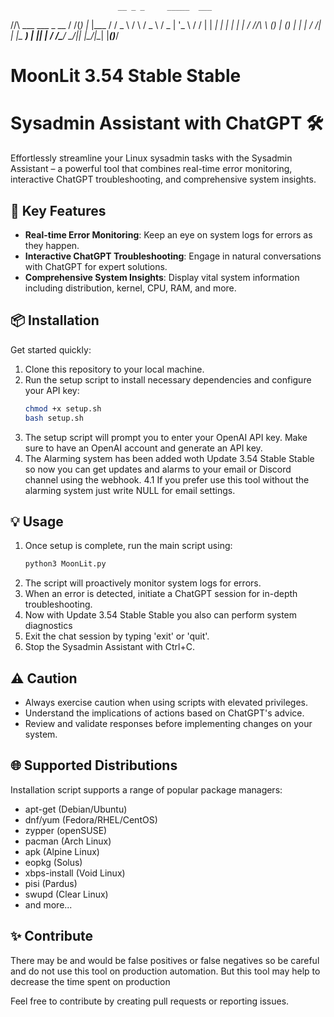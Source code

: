 	                                       
                            __ _ _     _____  ___  
  /\/\   ___   ___  _ __   / /(_) |_  |___ / / _ \ 
 /    \ / _ \ / _ \| '_ \ / / | | __|   |_ \| | | |
/ /\/\ \ (_) | (_) | | | / /__| | |_   ___) | |_| |
\/    \/\___/ \___/|_| |_\____/_|\__| |____(_)___/ 
                                                   
                                       
                                                                                             
# MoonLit 3.54 Stable Stable

# Sysadmin Assistant with ChatGPT 🛠️

Effortlessly streamline your Linux sysadmin tasks with the Sysadmin Assistant – a powerful tool that combines real-time error monitoring, interactive ChatGPT troubleshooting, and comprehensive system insights.

## 🚀 Key Features

- **Real-time Error Monitoring**: Keep an eye on system logs for errors as they happen.
- **Interactive ChatGPT Troubleshooting**: Engage in natural conversations with ChatGPT for expert solutions.
- **Comprehensive System Insights**: Display vital system information including distribution, kernel, CPU, RAM, and more.

## 📦 Installation

Get started quickly:

1. Clone this repository to your local machine.
2. Run the setup script to install necessary dependencies and configure your API key:
    ```bash
    chmod +x setup.sh
    bash setup.sh
    ```
3. The setup script will prompt you to enter your OpenAI API key. Make sure to have an OpenAI account and generate an API key.
4. The Alarming system has been added woth Update 3.54 Stable Stable so now you can get updates and alarms to your email or Discord channel using the webhook.
4.1 If you prefer use this tool without the alarming system just write NULL for email settings.
   
## 💡 Usage

1. Once setup is complete, run the main script using:
    ```bash
    python3 MoonLit.py
    ```
2. The script will proactively monitor system logs for errors.
3. When an error is detected, initiate a ChatGPT session for in-depth troubleshooting.
4. Now with Update 3.54 Stable Stable you also can perform system diagnostics
5. Exit the chat session by typing 'exit' or 'quit'.
6. Stop the Sysadmin Assistant with Ctrl+C.

## ⚠️ Caution

- Always exercise caution when using scripts with elevated privileges.
- Understand the implications of actions based on ChatGPT's advice.
- Review and validate responses before implementing changes on your system.

## 🌐 Supported Distributions

Installation script supports a range of popular package managers:
- apt-get (Debian/Ubuntu)
- dnf/yum (Fedora/RHEL/CentOS)
- zypper (openSUSE)
- pacman (Arch Linux)
- apk (Alpine Linux)
- eopkg (Solus)
- xbps-install (Void Linux)
- pisi (Pardus)
- swupd (Clear Linux)
- and more...

## ✨ Contribute

There may be and would be false positives or false negatives
so be careful and do not use this tool on production automation.
But this tool may help to decrease the time spent on production 

Feel free to contribute by creating pull requests or reporting issues.
